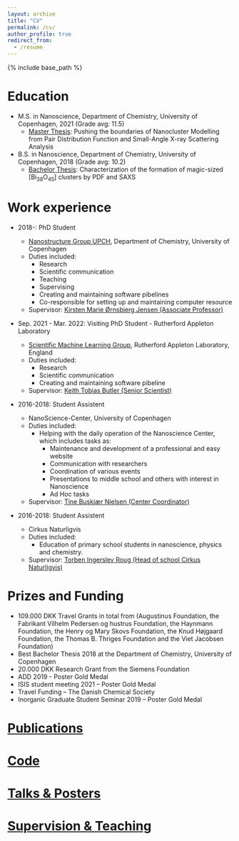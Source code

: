 ```yaml
---
layout: archive
title: "CV"
permalink: /cv/
author_profile: true
redirect_from:
  - /resume
---
```


{% include base_path %}

Education
======
* M.S. in Nanoscience, Department of Chemistry, University of Copenhagen, 2021 (Grade avg: 11.5)
  * [Master Thesis](../files/MasterThesis.pdf): Pushing the boundaries of Nanocluster Modelling from Pair Distribution Function and Small-Angle X-ray Scattering Analysis
* B.S. in Nanoscience, Department of Chemistry, University of Copenhagen, 2018 (Grade avg: 10.2)
  * [Bachelor Thesis](../files/BachelorThesis.pdf): Characterization of the formation of magic-sized [Bi<sub>38</sub>O<sub>45</sub>] clusters by PDF and SAXS

Work experience
======
* 2018-: PhD Student
  * [Nanostructure Group UPCH](https://nanostructure-cph.com/), Department of Chemistry, University of Copenhagen
  * Duties included: 
    * Research
    * Scientific communication
    * Teaching
    * Supervising
    * Creating and maintaining software pibelines
    * Co-responsible for setting up and maintaining computer resource
  * Supervisor: [Kirsten Marie Ørnsbjerg Jensen (Associate Professor)](https://chem.ku.dk/ansatte/alle/?pure=en/persons/540779)

* Sep. 2021 - Mar. 2022: Visiting PhD Student - Rutherford Appleton Laboratory
  * [Scientific Machine Learning Group](https://www.scd.stfc.ac.uk/Pages/Scientific-Machine-Learning.aspx), Rutherford Appleton Laboratory, England
  * Duties included: 
    * Research
    * Scientific communication
    * Creating and maintaining software pibeline
  * Supervisor: [Keith Tobias Butler (Senior Scientist)](https://www.scd.stfc.ac.uk/Pages/Keith-Butler.aspx)

* 2016-2018: Student Assistent
  * NanoScience-Center, University of Copenhagen
  * Duties included: 
    * Helping with the daily operation of the Nanoscience Center, which includes tasks as:
      * Maintenance and development of a professional and easy website
      * Communication with researchers
      * Coordination of various events
      * Presentations to middle school and others with interest in Nanoscience
      * Ad Hoc tasks
  * Supervisor: [Tine Buskjær Nielsen (Center Coordinator)](https://nano.ku.dk/english/contact/)
  
* 2016-2018: Student Assistent
  * Cirkus Naturligvis
  * Duties included: 
    * Education of primary school students in nanoscience, physics and chemistry.
  * Supervisor: [Torben Ingerslev Roug (Head of school Cirkus Naturligvis)](https://www.linkedin.com/in/torbeningerslevroug/?originalSubdomain=dk)


Prizes and Funding
======
* 109.000 DKK Travel Grants in total from (Augustinus Foundation, the Fabrikant Vilhelm Pedersen og hustrus Foundation, the Haynmann Foundation, the Henry og Mary Skovs Foundation, the Knud Højgaard Foundation, the Thomas B. Thriges Foundation and the Viet Jacobsen Foundation) 
* Best Bachelor Thesis 2018 at the Department of Chemistry, University of Copenhagen
* 20.000 DKK Research Grant from the Siemens Foundation
* ADD 2019 - Poster Gold Medal
* ISIS student meeting 2021 – Poster Gold Medal
* Travel Funding – The Danish Chemical Society
* Inorganic Graduate Student Seminar 2019 – Poster Gold Medal

[Publications](https://scholar.google.com/citations?user=uQY14MjfYsIC&hl=da&oi=ao)
======

[Code](https://github.com/AndyNano)
======

[Talks & Posters](https://andynano.github.io/talks/)
======

[Supervision & Teaching](https://andynano.github.io/teaching/)
======

<!--
Publications
======
  <ul>{% for post in site.publications %}
    {% include archive-single-cv.html %}
  {% endfor %}</ul>
  
Talks
======
  <ul>{% for post in site.talks %}
    {% include archive-single-talk-cv.html %}
  {% endfor %}</ul>
  
Teaching
======
  <ul>{% for post in site.teaching %}
    {% include archive-single-cv.html %}
  {% endfor %}</ul>

-->
  

